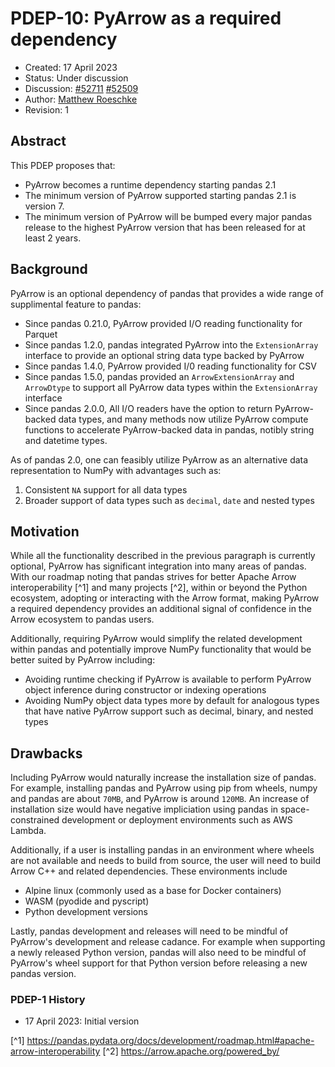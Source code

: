 # PDEP-10: PyArrow as a required dependency

- Created: 17 April 2023
- Status: Under discussion
- Discussion: [#52711](https://github.com/pandas-dev/pandas/pull/52711)
              [#52509](https://github.com/pandas-dev/pandas/issues/52509)
- Author: [Matthew Roeschke](https://github.com/mroeschke)
- Revision: 1

## Abstract

This PDEP proposes that:

- PyArrow becomes a runtime dependency starting pandas 2.1
- The minimum version of PyArrow supported starting pandas 2.1 is version 7.
- The minimum version of PyArrow will be bumped every major pandas release to the highest
  PyArrow version that has been released for at least 2 years.

## Background

PyArrow is an optional dependency of pandas that provides a wide range of supplimental feature to pandas:

- Since pandas 0.21.0, PyArrow provided I/O reading functionality for Parquet
- Since pandas 1.2.0, pandas integrated PyArrow into the `ExtensionArray` interface to provide an optional string data type backed by PyArrow
- Since pandas 1.4.0, PyArrow provided I/0 reading functionality for CSV
- Since pandas 1.5.0, pandas provided an `ArrowExtensionArray` and `ArrowDtype` to support all PyArrow data types within the `ExtensionArray` interface
- Since pandas 2.0.0, All I/O readers have the option to return PyArrow-backed data types, and many methods now utilize PyArrow compute functions to
accelerate PyArrow-backed data in pandas, notibly string and datetime types.

As of pandas 2.0, one can feasibly utilize PyArrow as an alternative data representation to NumPy with advantages such as:

1. Consistent ``NA`` support for all data types
2. Broader support of data types such as ``decimal``, ``date`` and nested types

## Motivation

While all the functionality described in the previous paragraph is currently optional, PyArrow has significant integration into many areas
of pandas. With our roadmap noting that pandas strives for better Apache Arrow interoperability [^1] and many projects [^2], within or beyond the Python ecosystem, adopting or interacting with the Arrow format, making PyArrow a required dependency provides an additional signal of confidence in the Arrow
ecosystem to pandas users.

Additionally, requiring PyArrow would simplify the related development within pandas and potentially improve NumPy functionality that would be better suited
by PyArrow including:

- Avoiding runtime checking if PyArrow is available to perform PyArrow object inference during constructor or indexing operations
- Avoiding NumPy object data types more by default for analogous types that have native PyArrow support such as decimal, binary, and nested types

## Drawbacks

Including PyArrow would naturally increase the installation size of pandas. For example, installing pandas and PyArrow using pip from wheels, numpy and pandas
are about `70MB`, and PyArrow is around `120MB`. An increase of installation size would have negative impliciation using pandas in space-constrained development
or deployment environments such as AWS Lambda.

Additionally, if a user is installing pandas in an environment where wheels are not available and needs to build from source, the user will need to build Arrow C++ and related dependencies. These environments include

- Alpine linux (commonly used as a base for Docker containers)
- WASM (pyodide and pyscript)
- Python development versions

Lastly, pandas development and releases will need to be mindful of PyArrow's development and release cadance. For example when supporting a newly released Python version, pandas will also need to be mindful of PyArrow's wheel support for that Python version before releasing a new pandas version.

### PDEP-1 History

- 17 April 2023: Initial version

[^1] <https://pandas.pydata.org/docs/development/roadmap.html#apache-arrow-interoperability>
[^2] <https://arrow.apache.org/powered_by/>
